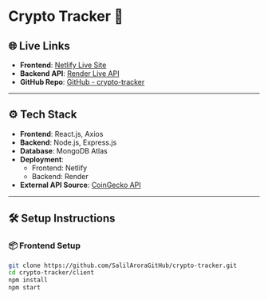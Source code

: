 # Crypto Tracker 🚀

## 🌐 Live Links
- **Frontend**: [Netlify Live Site](https://peaceful-bienenstitch-d0f1e5.netlify.app)
- **Backend API**: [Render Live API](https://crypto-tracker-6ibo.onrender.com)
- **GitHub Repo**: [GitHub - crypto-tracker](https://github.com/SalilAroraGitHub/crypto-tracker)

---

## ⚙️ Tech Stack
- **Frontend**: React.js, Axios
- **Backend**: Node.js, Express.js
- **Database**: MongoDB Atlas
- **Deployment**: 
  - Frontend: Netlify  
  - Backend: Render
- **External API Source**: [CoinGecko API](https://www.coingecko.com/en/api)

---

## 🛠️ Setup Instructions

### 📦 Frontend Setup
```bash
git clone https://github.com/SalilAroraGitHub/crypto-tracker.git
cd crypto-tracker/client
npm install
npm start
